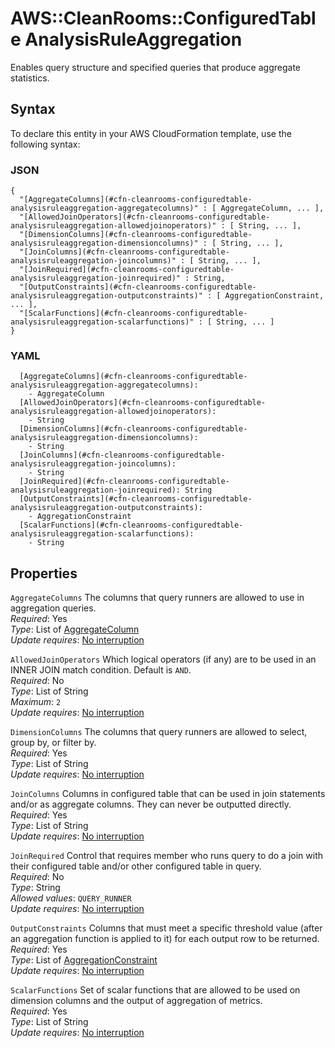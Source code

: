 # AWS::CleanRooms::ConfiguredTable AnalysisRuleAggregation<a name="aws-properties-cleanrooms-configuredtable-analysisruleaggregation"></a>

Enables query structure and specified queries that produce aggregate statistics\.

## Syntax<a name="aws-properties-cleanrooms-configuredtable-analysisruleaggregation-syntax"></a>

To declare this entity in your AWS CloudFormation template, use the following syntax:

### JSON<a name="aws-properties-cleanrooms-configuredtable-analysisruleaggregation-syntax.json"></a>

```
{
  "[AggregateColumns](#cfn-cleanrooms-configuredtable-analysisruleaggregation-aggregatecolumns)" : [ AggregateColumn, ... ],
  "[AllowedJoinOperators](#cfn-cleanrooms-configuredtable-analysisruleaggregation-allowedjoinoperators)" : [ String, ... ],
  "[DimensionColumns](#cfn-cleanrooms-configuredtable-analysisruleaggregation-dimensioncolumns)" : [ String, ... ],
  "[JoinColumns](#cfn-cleanrooms-configuredtable-analysisruleaggregation-joincolumns)" : [ String, ... ],
  "[JoinRequired](#cfn-cleanrooms-configuredtable-analysisruleaggregation-joinrequired)" : String,
  "[OutputConstraints](#cfn-cleanrooms-configuredtable-analysisruleaggregation-outputconstraints)" : [ AggregationConstraint, ... ],
  "[ScalarFunctions](#cfn-cleanrooms-configuredtable-analysisruleaggregation-scalarfunctions)" : [ String, ... ]
}
```

### YAML<a name="aws-properties-cleanrooms-configuredtable-analysisruleaggregation-syntax.yaml"></a>

```
  [AggregateColumns](#cfn-cleanrooms-configuredtable-analysisruleaggregation-aggregatecolumns): 
    - AggregateColumn
  [AllowedJoinOperators](#cfn-cleanrooms-configuredtable-analysisruleaggregation-allowedjoinoperators): 
    - String
  [DimensionColumns](#cfn-cleanrooms-configuredtable-analysisruleaggregation-dimensioncolumns): 
    - String
  [JoinColumns](#cfn-cleanrooms-configuredtable-analysisruleaggregation-joincolumns): 
    - String
  [JoinRequired](#cfn-cleanrooms-configuredtable-analysisruleaggregation-joinrequired): String
  [OutputConstraints](#cfn-cleanrooms-configuredtable-analysisruleaggregation-outputconstraints): 
    - AggregationConstraint
  [ScalarFunctions](#cfn-cleanrooms-configuredtable-analysisruleaggregation-scalarfunctions): 
    - String
```

## Properties<a name="aws-properties-cleanrooms-configuredtable-analysisruleaggregation-properties"></a>

`AggregateColumns`  <a name="cfn-cleanrooms-configuredtable-analysisruleaggregation-aggregatecolumns"></a>
The columns that query runners are allowed to use in aggregation queries\.  
*Required*: Yes  
*Type*: List of [AggregateColumn](aws-properties-cleanrooms-configuredtable-aggregatecolumn.md)  
*Update requires*: [No interruption](https://docs.aws.amazon.com/AWSCloudFormation/latest/UserGuide/using-cfn-updating-stacks-update-behaviors.html#update-no-interrupt)

`AllowedJoinOperators`  <a name="cfn-cleanrooms-configuredtable-analysisruleaggregation-allowedjoinoperators"></a>
Which logical operators \(if any\) are to be used in an INNER JOIN match condition\. Default is `AND`\.  
*Required*: No  
*Type*: List of String  
*Maximum*: `2`  
*Update requires*: [No interruption](https://docs.aws.amazon.com/AWSCloudFormation/latest/UserGuide/using-cfn-updating-stacks-update-behaviors.html#update-no-interrupt)

`DimensionColumns`  <a name="cfn-cleanrooms-configuredtable-analysisruleaggregation-dimensioncolumns"></a>
The columns that query runners are allowed to select, group by, or filter by\.  
*Required*: Yes  
*Type*: List of String  
*Update requires*: [No interruption](https://docs.aws.amazon.com/AWSCloudFormation/latest/UserGuide/using-cfn-updating-stacks-update-behaviors.html#update-no-interrupt)

`JoinColumns`  <a name="cfn-cleanrooms-configuredtable-analysisruleaggregation-joincolumns"></a>
Columns in configured table that can be used in join statements and/or as aggregate columns\. They can never be outputted directly\.  
*Required*: Yes  
*Type*: List of String  
*Update requires*: [No interruption](https://docs.aws.amazon.com/AWSCloudFormation/latest/UserGuide/using-cfn-updating-stacks-update-behaviors.html#update-no-interrupt)

`JoinRequired`  <a name="cfn-cleanrooms-configuredtable-analysisruleaggregation-joinrequired"></a>
Control that requires member who runs query to do a join with their configured table and/or other configured table in query\.  
*Required*: No  
*Type*: String  
*Allowed values*: `QUERY_RUNNER`  
*Update requires*: [No interruption](https://docs.aws.amazon.com/AWSCloudFormation/latest/UserGuide/using-cfn-updating-stacks-update-behaviors.html#update-no-interrupt)

`OutputConstraints`  <a name="cfn-cleanrooms-configuredtable-analysisruleaggregation-outputconstraints"></a>
Columns that must meet a specific threshold value \(after an aggregation function is applied to it\) for each output row to be returned\.  
*Required*: Yes  
*Type*: List of [AggregationConstraint](aws-properties-cleanrooms-configuredtable-aggregationconstraint.md)  
*Update requires*: [No interruption](https://docs.aws.amazon.com/AWSCloudFormation/latest/UserGuide/using-cfn-updating-stacks-update-behaviors.html#update-no-interrupt)

`ScalarFunctions`  <a name="cfn-cleanrooms-configuredtable-analysisruleaggregation-scalarfunctions"></a>
Set of scalar functions that are allowed to be used on dimension columns and the output of aggregation of metrics\.  
*Required*: Yes  
*Type*: List of String  
*Update requires*: [No interruption](https://docs.aws.amazon.com/AWSCloudFormation/latest/UserGuide/using-cfn-updating-stacks-update-behaviors.html#update-no-interrupt)